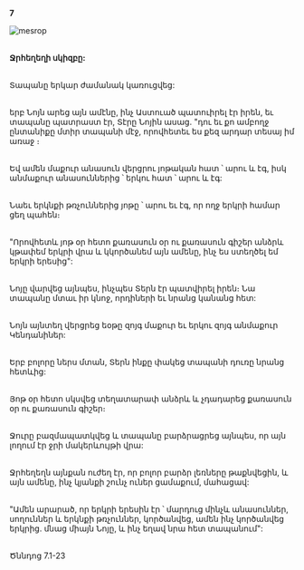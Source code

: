 **7**

![mesrop](https://volamar.ru/audio_video/foto/01/detbible/B26.BMP)

\
**Ջրհեղեղի սկիզբը:**

\
Տապանը երկար ժամանակ կառուցվեց:

\
 երբ Նոյն արեց այն ամէնը, ինչ Աստուած պատուիրել էր իրեն, եւ տապանը պատրաստ էր, Տէրը Նոյին ասաց. "դու եւ քո ամբողջ ընտանիքը մտիր տապանի մէջ, որովհետեւ ես քեզ արդար տեսայ իմ առաջ ։

\
Եվ ամեն մաքուր անասուն վերցրու յոթական հատ ՝ արու և էգ, իսկ անմաքուր անասուններից ՝ երկու հատ ՝ արու և էգ:

\
 Նաեւ երկնքի թռչուններից յոթը ՝ արու եւ էգ, որ ողջ երկրի համար ցեղ պահեն։

\
 "Որովհետև յոթ օր հետո քառասուն օր ու քառասուն գիշեր անձրև կթափեմ երկրի վրա և կկործանեմ այն ամենը, ինչ ես ստեղծել եմ երկրի երեսից":

\
Նոյը վարվեց այնպես, ինչպես Տերն էր պատվիրել իրեն։ Նա տապանը մտաւ իր կնոջ, որդիների եւ նրանց կանանց հետ:

\
 Նոյն այնտեղ վերցրեց եօթը զոյգ մաքուր եւ երկու զոյգ անմաքուր Կենդանիներ:

\
 Երբ բոլորը ներս մտան, Տերն ինքը փակեց տապանի դուռը նրանց հետևից:

\
Յոթ օր հետո սկսվեց տեղատարափ անձրև և չդադարեց քառասուն օր ու քառասուն գիշեր։

\
 Ջուրը բազմապատկվեց և տապանը բարձրացրեց այնպես, որ այն լողում էր ջրի մակերևույթի վրա:

\
 Ջրհեղեղն այնքան ուժեղ էր, որ բոլոր բարձր լեռները թաքնվեցին, և այն ամենը, ինչ կյանքի շունչ ուներ ցամաքում, մահացավ:

\
 "Ամեն արարած, որ երկրի երեսին էր ՝ մարդուց մինչև անասուններ, սողուններ և երկնքի թռչուններ, կործանվեց, ամեն ինչ կործանվեց երկրից. մնաց միայն Նոյը, և ինչ եղավ նրա հետ տապանում":

\
Ծննդոց 7.1-23
